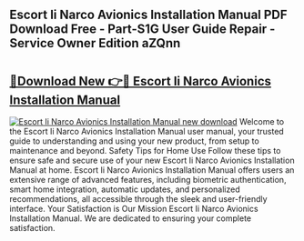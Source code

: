 ## Escort Ii Narco Avionics Installation Manual PDF Download Free - Part-S1G User Guide Repair - Service Owner Edition aZQnn

# <h2><a href="http://bc49419.oget.top/?id=Escort+Ii+Narco+Avionics+Installation+Manual">🔗Download New 👉🔴 Escort Ii Narco Avionics Installation Manual</a></h2>

[![Escort Ii Narco Avionics Installation Manual new download](https://i.imgur.com/5g1atiW.png)](http://bc49419.oget.top/?id=Escort+Ii+Narco+Avionics+Installation+Manual)
Welcome to the Escort Ii Narco Avionics Installation Manual user manual, your trusted guide to understanding and using your new product, from setup to maintenance and beyond. Safety Tips for Home Use Follow these tips to ensure safe and secure use of your new Escort Ii Narco Avionics Installation Manual at home. Escort Ii Narco Avionics Installation Manual offers users an extensive range of advanced features, including biometric authentication, smart home integration, automatic updates, and personalized recommendations, all accessible through the sleek and user-friendly interface. Your Satisfaction is Our Mission Escort Ii Narco Avionics Installation Manual. We are dedicated to ensuring your complete satisfaction.
